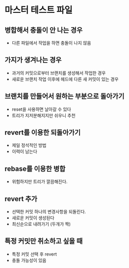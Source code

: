 # 마스터 테스트 파일

## 병합해서 충돌이 안 나는 경우

- 다른 파일에서 작업을 하면 충돌이 나지 않음

## 가지가 생겨나는 경우

- 과거의 커밋으로부터 브랜치를 생성해서 작업한 경우
- 새로운 브랜치 작업 이후에 헤드에 다른 새 커밋이 있는 경우

## 브랜치를 만들어서 원하는 부분으로 돌아가기

- reset을 사용하면 날아갈 수 있다
- 트리가 지저분해지지만 쉬우니 추천

## revert를 이용한 되돌아가기

- 제일 정석적인 방법
- 이력이 남는다

## rebase를 이용한 병합

- 위험하지만 트리가 깔끔해진다.

## revert 추가

- 선택한 커밋 하나의 변경사항을 되돌린다.
- 새로운 커밋이 생성된다
- 최신순으로 내려가기 (두개가 짝)

## 특정 커밋만 취소하고 싶을 때

- 특정 커밋 선택 후 revert
- 충돌 가능성이 있음

